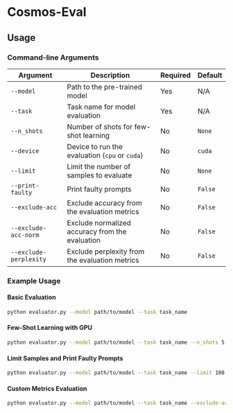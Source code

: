 # Cosmos-Eval

## Usage

### Command-line Arguments

| Argument              | Description                                         | Required | Default   |
|-----------------------|-----------------------------------------------------|----------|-----------|
| `--model`             | Path to the pre-trained model                       | Yes      | N/A       |
| `--task`              | Task name for model evaluation                      | Yes      | N/A       |
| `--n_shots`           | Number of shots for few-shot learning               | No       | `None`    |
| `--device`            | Device to run the evaluation (`cpu` or `cuda`)      | No       | `cuda`    |
| `--limit`             | Limit the number of samples to evaluate             | No       | `None`    |
| `--print-faulty`      | Print faulty prompts                                | No       | `False`   |
| `--exclude-acc`       | Exclude accuracy from the evaluation metrics        | No       | `False`   |
| `--exclude-acc-norm`  | Exclude normalized accuracy from the evaluation     | No       | `False`   |
| `--exclude-perplexity`| Exclude perplexity from the evaluation metrics      | No       | `False`   |

### Example Usage

#### Basic Evaluation
```bash
python evaluator.py --model path/to/model --task task_name
```

#### Few-Shot Learning with GPU
```bash
python evaluator.py --model path/to/model --task task_name --n_shots 5 --device cuda
```

#### Limit Samples and Print Faulty Prompts
```bash
python evaluator.py --model path/to/model --task task_name --limit 100 --print-faulty
```

#### Custom Metrics Evaluation
```bash
python evaluator.py --model path/to/model --task task_name --exclude-acc --exclude-perplexity
```
